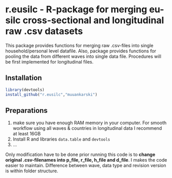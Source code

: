 r.eusilc - R-package for merging eu-silc cross-sectional and longitudinal raw .csv datasets
==================================

This package provides functions for merging raw .csv-files into single household/personal level datafile. Also, package provides functions for pooling the data from different waves into single data file. Procedures will be first implemented for longitudinal files.

Installation
---------------------------------

```r
library(devtools)
install_github("r.eusilc","muuankarski")


```

Preparations
----------------------------------

1. make sure you have enough RAM memory in your computer. For smooth workflow using all waves & countries in longitudinal data I recommend at least 16GB
2. Install R and libraries `data.table` and `devtools`
3. ...

Only modification have to be done prior running this code is to **change original .csv-filenames into p_file, r_file, h_file and d_file**. I makes the code easier to maintain. Difference between wave, data type and revision version is within folder structure.

